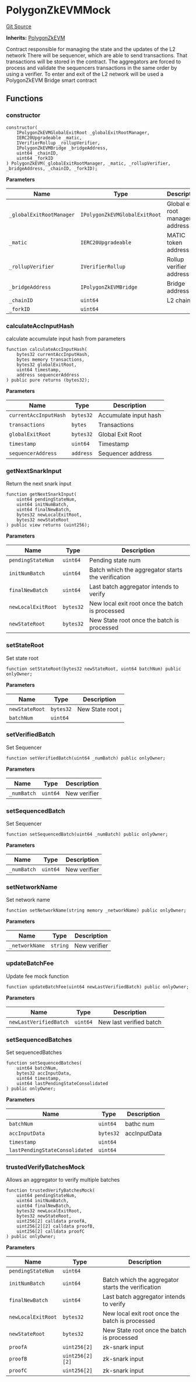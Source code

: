 # PolygonZkEVMMock
[Git Source](https://github.com/agglayer/agglayer-contracts/blob/856b421eef55a77f98f6fed45beb5ed8e3023c16/contracts/v1/mocks/PolygonZkEVMMock.sol)

**Inherits:**
[PolygonZkEVM](/contracts/v1/PolygonZkEVM.sol/contract.PolygonZkEVM.md)

Contract responsible for managing the state and the updates of the L2 network
There will be sequencer, which are able to send transactions. That transactions will be stored in the contract.
The aggregators are forced to process and validate the sequencers transactions in the same order by using a verifier.
To enter and exit of the L2 network will be used a PolygonZkEVM Bridge smart contract


## Functions
### constructor


```solidity
constructor(
    IPolygonZkEVMGlobalExitRoot _globalExitRootManager,
    IERC20Upgradeable _matic,
    IVerifierRollup _rollupVerifier,
    IPolygonZkEVMBridge _bridgeAddress,
    uint64 _chainID,
    uint64 _forkID
) PolygonZkEVM(_globalExitRootManager, _matic, _rollupVerifier, _bridgeAddress, _chainID, _forkID);
```
**Parameters**

|Name|Type|Description|
|----|----|-----------|
|`_globalExitRootManager`|`IPolygonZkEVMGlobalExitRoot`|Global exit root manager address|
|`_matic`|`IERC20Upgradeable`|MATIC token address|
|`_rollupVerifier`|`IVerifierRollup`|Rollup verifier address|
|`_bridgeAddress`|`IPolygonZkEVMBridge`|Bridge address|
|`_chainID`|`uint64`|L2 chainID|
|`_forkID`|`uint64`||


### calculateAccInputHash

calculate accumulate input hash from parameters


```solidity
function calculateAccInputHash(
    bytes32 currentAccInputHash,
    bytes memory transactions,
    bytes32 globalExitRoot,
    uint64 timestamp,
    address sequencerAddress
) public pure returns (bytes32);
```
**Parameters**

|Name|Type|Description|
|----|----|-----------|
|`currentAccInputHash`|`bytes32`|Accumulate input hash|
|`transactions`|`bytes`|Transactions|
|`globalExitRoot`|`bytes32`|Global Exit Root|
|`timestamp`|`uint64`|Timestamp|
|`sequencerAddress`|`address`|Sequencer address|


### getNextSnarkInput

Return the next snark input


```solidity
function getNextSnarkInput(
    uint64 pendingStateNum,
    uint64 initNumBatch,
    uint64 finalNewBatch,
    bytes32 newLocalExitRoot,
    bytes32 newStateRoot
) public view returns (uint256);
```
**Parameters**

|Name|Type|Description|
|----|----|-----------|
|`pendingStateNum`|`uint64`|Pending state num|
|`initNumBatch`|`uint64`|Batch which the aggregator starts the verification|
|`finalNewBatch`|`uint64`|Last batch aggregator intends to verify|
|`newLocalExitRoot`|`bytes32`| New local exit root once the batch is processed|
|`newStateRoot`|`bytes32`|New State root once the batch is processed|


### setStateRoot

Set state root


```solidity
function setStateRoot(bytes32 newStateRoot, uint64 batchNum) public onlyOwner;
```
**Parameters**

|Name|Type|Description|
|----|----|-----------|
|`newStateRoot`|`bytes32`|New State root ¡|
|`batchNum`|`uint64`||


### setVerifiedBatch

Set Sequencer


```solidity
function setVerifiedBatch(uint64 _numBatch) public onlyOwner;
```
**Parameters**

|Name|Type|Description|
|----|----|-----------|
|`_numBatch`|`uint64`|New verifier|


### setSequencedBatch

Set Sequencer


```solidity
function setSequencedBatch(uint64 _numBatch) public onlyOwner;
```
**Parameters**

|Name|Type|Description|
|----|----|-----------|
|`_numBatch`|`uint64`|New verifier|


### setNetworkName

Set network name


```solidity
function setNetworkName(string memory _networkName) public onlyOwner;
```
**Parameters**

|Name|Type|Description|
|----|----|-----------|
|`_networkName`|`string`|New verifier|


### updateBatchFee

Update fee mock function


```solidity
function updateBatchFee(uint64 newLastVerifiedBatch) public onlyOwner;
```
**Parameters**

|Name|Type|Description|
|----|----|-----------|
|`newLastVerifiedBatch`|`uint64`|New last verified batch|


### setSequencedBatches

Set sequencedBatches


```solidity
function setSequencedBatches(
    uint64 batchNum,
    bytes32 accInputData,
    uint64 timestamp,
    uint64 lastPendingStateConsolidated
) public onlyOwner;
```
**Parameters**

|Name|Type|Description|
|----|----|-----------|
|`batchNum`|`uint64`|bathc num|
|`accInputData`|`bytes32`|accInputData|
|`timestamp`|`uint64`||
|`lastPendingStateConsolidated`|`uint64`||


### trustedVerifyBatchesMock

Allows an aggregator to verify multiple batches


```solidity
function trustedVerifyBatchesMock(
    uint64 pendingStateNum,
    uint64 initNumBatch,
    uint64 finalNewBatch,
    bytes32 newLocalExitRoot,
    bytes32 newStateRoot,
    uint256[2] calldata proofA,
    uint256[2][2] calldata proofB,
    uint256[2] calldata proofC
) public onlyOwner;
```
**Parameters**

|Name|Type|Description|
|----|----|-----------|
|`pendingStateNum`|`uint64`||
|`initNumBatch`|`uint64`|Batch which the aggregator starts the verification|
|`finalNewBatch`|`uint64`|Last batch aggregator intends to verify|
|`newLocalExitRoot`|`bytes32`| New local exit root once the batch is processed|
|`newStateRoot`|`bytes32`|New State root once the batch is processed|
|`proofA`|`uint256[2]`|zk-snark input|
|`proofB`|`uint256[2][2]`|zk-snark input|
|`proofC`|`uint256[2]`|zk-snark input|


